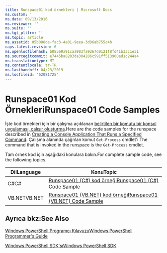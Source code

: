 ```yaml
---
title: Runspace01 kod örnekleri | Microsoft Docs
ms.custom: ''
ms.date: 09/13/2016
ms.reviewer: ''
ms.suite: ''
ms.tgt_pltfrm: ''
ms.topic: article
ms.assetid: 05b088de-fac3-4a01-9eea-3d96ab755c4b
caps.latest.revision: 6
ms.openlocfilehash: b08569a91caa903fa9267d0121f8fd41b33c1e31
ms.sourcegitcommit: e7445ba8203da304286c591ff513900ad1c244a4
ms.translationtype: MT
ms.contentlocale: tr-TR
ms.lasthandoff: 04/23/2019
ms.locfileid: "62081725"
---
```

# <a name="runspace01-code-samples"></a><span data-ttu-id="aef86-102">Runspace01 Kod Örnekleri</span><span class="sxs-lookup"><span data-stu-id="aef86-102">Runspace01 Code Samples</span></span>

<span data-ttu-id="aef86-103">İşte kod örnekleri için bir çalışma açıklanan [belirtilen bir komutu bir konsol uygulaması, çalışır oluşturma](http://msdn.microsoft.com/en-us/793a6570-a072-4799-840b-172f28ce620e).</span><span class="sxs-lookup"><span data-stu-id="aef86-103">Here are the code samples for the runspace described in [Creating a Console Application That Runs a Specified Command](http://msdn.microsoft.com/en-us/793a6570-a072-4799-840b-172f28ce620e).</span></span> <span data-ttu-id="aef86-104">Çalışma alanında çağrılan komut `Get-Process` cmdlet'i.</span><span class="sxs-lookup"><span data-stu-id="aef86-104">The command that is invoked in the runspace is the `Get-Process` cmdlet.</span></span>

<span data-ttu-id="aef86-105">Tam örnek kod için aşağıdaki konulara bakın.</span><span class="sxs-lookup"><span data-stu-id="aef86-105">For complete sample code, see the following topics.</span></span>

|<span data-ttu-id="aef86-106">Dil</span><span class="sxs-lookup"><span data-stu-id="aef86-106">Language</span></span>|<span data-ttu-id="aef86-107">Konu</span><span class="sxs-lookup"><span data-stu-id="aef86-107">Topic</span></span>|
|--------------|-----------|
|<span data-ttu-id="aef86-108">C#</span><span class="sxs-lookup"><span data-stu-id="aef86-108">C#</span></span>|[<span data-ttu-id="aef86-109">Runspace01 (C#) kod örneği</span><span class="sxs-lookup"><span data-stu-id="aef86-109">Runspace01 (C#) Code Sample</span></span>](./runspace01-csharp-code-sample.md)|
|<span data-ttu-id="aef86-110">VB.NET</span><span class="sxs-lookup"><span data-stu-id="aef86-110">VB.NET</span></span>|[<span data-ttu-id="aef86-111">Runspace01 (VB.NET) kod örneği</span><span class="sxs-lookup"><span data-stu-id="aef86-111">Runspace01 (VB.NET) Code Sample</span></span>](./runspace01-vb-net-code-sample.md)|

## <a name="see-also"></a><span data-ttu-id="aef86-112">Ayrıca bkz:</span><span class="sxs-lookup"><span data-stu-id="aef86-112">See Also</span></span>

[<span data-ttu-id="aef86-113">Windows PowerShell Programcı Kılavuzu</span><span class="sxs-lookup"><span data-stu-id="aef86-113">Windows PowerShell Programmer's Guide</span></span>](./windows-powershell-programmer-s-guide.md)

[<span data-ttu-id="aef86-114">Windows PowerShell SDK'sı</span><span class="sxs-lookup"><span data-stu-id="aef86-114">Windows PowerShell SDK</span></span>](../windows-powershell-reference.md)